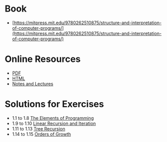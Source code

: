 # Book
- [https://mitpress.mit.edu/9780262510875/structure-and-interpretation-of-computer-programs/](https://mitpress.mit.edu/9780262510875/structure-and-interpretation-of-computer-programs/)

# Online Resources
- [PDF](https://web.mit.edu/6.001/6.037/sicp.pdf)
- [HTML](https://mitp-content-server.mit.edu/books/content/sectbyfn/books_pres_0/6515/sicp.zip/full-text/book/book.html)
- [Notes and Lectures](https://web.mit.edu/6.001/6.037/)

# Solutions for Exercises
- 1.1 to 1.8 [The Elements of Programming](./1.%20Building%20Abstractions%20with%20Procedures/1.1%20The%20Elements%20of%20Programming/1.1.8%20-%20Expressions%20and%20Compound%20Procedures.ipynb)
- 1.9 to 1.10 [Linear Recursion and Iteration](./1.%20Building%20Abstractions%20with%20Procedures/1.2%20Procedures%20and%20the%20Processes%20They%20Generate/1.2.1%20-%20Linear%20Recursion%20and%20Iteration.ipynb)
- 1.11 to 1.13 [Tree Recursion](./1.%20Building%20Abstractions%20with%20Procedures/1.2%20Procedures%20and%20the%20Processes%20They%20Generate/1.2.2%20-%20Tree%20Recursion.ipynb)
- 1.14 to 1.15 [Orders of Growth](./1.%20Building%20Abstractions%20with%20Procedures/1.2%20Procedures%20and%20the%20Processes%20They%20Generate/1.2.3%20-%20Orders%20of%20Growth.ipynb)
